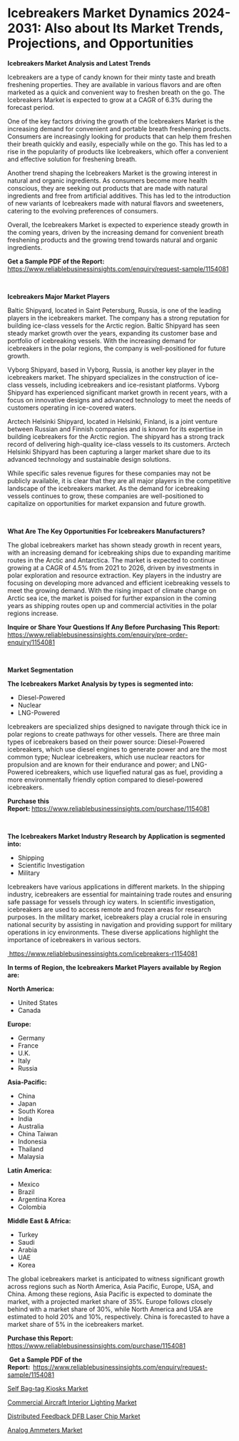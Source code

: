 <p><h1>Icebreakers Market Dynamics 2024-2031: Also about Its Market Trends, Projections, and Opportunities</h1></p><p><strong>Icebreakers Market Analysis and Latest Trends</strong></p>
<p><p>Icebreakers are a type of candy known for their minty taste and breath freshening properties. They are available in various flavors and are often marketed as a quick and convenient way to freshen breath on the go. The Icebreakers Market is expected to grow at a CAGR of 6.3% during the forecast period. </p><p>One of the key factors driving the growth of the Icebreakers Market is the increasing demand for convenient and portable breath freshening products. Consumers are increasingly looking for products that can help them freshen their breath quickly and easily, especially while on the go. This has led to a rise in the popularity of products like Icebreakers, which offer a convenient and effective solution for freshening breath.</p><p>Another trend shaping the Icebreakers Market is the growing interest in natural and organic ingredients. As consumers become more health conscious, they are seeking out products that are made with natural ingredients and free from artificial additives. This has led to the introduction of new variants of Icebreakers made with natural flavors and sweeteners, catering to the evolving preferences of consumers.</p><p>Overall, the Icebreakers Market is expected to experience steady growth in the coming years, driven by the increasing demand for convenient breath freshening products and the growing trend towards natural and organic ingredients.</p></p>
<p><strong>Get a Sample PDF of the Report:&nbsp;</strong> <a href="https://www.reliablebusinessinsights.com/enquiry/request-sample/1154081">https://www.reliablebusinessinsights.com/enquiry/request-sample/1154081</a></p>
<p>&nbsp;</p>
<p><strong>Icebreakers Major Market Players</strong></p>
<p><p>Baltic Shipyard, located in Saint Petersburg, Russia, is one of the leading players in the icebreakers market. The company has a strong reputation for building ice-class vessels for the Arctic region. Baltic Shipyard has seen steady market growth over the years, expanding its customer base and portfolio of icebreaking vessels. With the increasing demand for icebreakers in the polar regions, the company is well-positioned for future growth.</p><p>Vyborg Shipyard, based in Vyborg, Russia, is another key player in the icebreakers market. The shipyard specializes in the construction of ice-class vessels, including icebreakers and ice-resistant platforms. Vyborg Shipyard has experienced significant market growth in recent years, with a focus on innovative designs and advanced technology to meet the needs of customers operating in ice-covered waters.</p><p>Arctech Helsinki Shipyard, located in Helsinki, Finland, is a joint venture between Russian and Finnish companies and is known for its expertise in building icebreakers for the Arctic region. The shipyard has a strong track record of delivering high-quality ice-class vessels to its customers. Arctech Helsinki Shipyard has been capturing a larger market share due to its advanced technology and sustainable design solutions.</p><p>While specific sales revenue figures for these companies may not be publicly available, it is clear that they are all major players in the competitive landscape of the icebreakers market. As the demand for icebreaking vessels continues to grow, these companies are well-positioned to capitalize on opportunities for market expansion and future growth.</p></p>
<p>&nbsp;</p>
<p><strong>What Are The Key Opportunities For Icebreakers Manufacturers?</strong></p>
<p><p>The global icebreakers market has shown steady growth in recent years, with an increasing demand for icebreaking ships due to expanding maritime routes in the Arctic and Antarctica. The market is expected to continue growing at a CAGR of 4.5% from 2021 to 2026, driven by investments in polar exploration and resource extraction. Key players in the industry are focusing on developing more advanced and efficient icebreaking vessels to meet the growing demand. With the rising impact of climate change on Arctic sea ice, the market is poised for further expansion in the coming years as shipping routes open up and commercial activities in the polar regions increase.</p></p>
<p><strong>Inquire or Share Your Questions If Any Before Purchasing This Report:</strong> <a href="https://www.reliablebusinessinsights.com/enquiry/pre-order-enquiry/1154081">https://www.reliablebusinessinsights.com/enquiry/pre-order-enquiry/1154081</a></p>
<p>&nbsp;</p>
<p><strong>Market Segmentation</strong></p>
<p><strong>The Icebreakers Market Analysis by types is segmented into:</strong></p>
<p><ul><li>Diesel-Powered</li><li>Nuclear</li><li>LNG-Powered</li></ul></p>
<p><p>Icebreakers are specialized ships designed to navigate through thick ice in polar regions to create pathways for other vessels. There are three main types of icebreakers based on their power source: Diesel-Powered icebreakers, which use diesel engines to generate power and are the most common type; Nuclear icebreakers, which use nuclear reactors for propulsion and are known for their endurance and power; and LNG-Powered icebreakers, which use liquefied natural gas as fuel, providing a more environmentally friendly option compared to diesel-powered icebreakers.</p></p>
<p><strong>Purchase this Report:&nbsp;</strong><a href="https://www.reliablebusinessinsights.com/purchase/1154081">https://www.reliablebusinessinsights.com/purchase/1154081</a></p>
<p>&nbsp;</p>
<p><strong>The Icebreakers Market Industry Research by Application is segmented into:</strong></p>
<p><ul><li>Shipping</li><li>Scientific Investigation</li><li>Military</li></ul></p>
<p><p>Icebreakers have various applications in different markets. In the shipping industry, icebreakers are essential for maintaining trade routes and ensuring safe passage for vessels through icy waters. In scientific investigation, icebreakers are used to access remote and frozen areas for research purposes. In the military market, icebreakers play a crucial role in ensuring national security by assisting in navigation and providing support for military operations in icy environments. These diverse applications highlight the importance of icebreakers in various sectors.</p></p>
<p><a href="https://www.reliablebusinessinsights.com/icebreakers-r1154081">&nbsp;https://www.reliablebusinessinsights.com/icebreakers-r1154081</a></p>
<p><strong>In terms of Region, the Icebreakers Market Players available by Region are:</strong></p>
<p>
    <p> <strong> North America: </strong>
        <ul>
            <li>United States</li>
            <li>Canada</li>
        </ul>
        </p> 
    <p> <strong> Europe: </strong>
        <ul>
            <li>Germany</li>
            <li>France</li>
            <li>U.K.</li>
            <li>Italy</li>
            <li>Russia</li>
        </ul>
        </p> 
    <p> <strong> Asia-Pacific: </strong>
        <ul>
            <li>China</li>
            <li>Japan</li>
            <li>South Korea</li>
            <li>India</li>
            <li>Australia</li>
            <li>China Taiwan</li>
            <li>Indonesia</li>
            <li>Thailand</li>
            <li>Malaysia</li>
        </ul>
        </p> 
    <p> <strong> Latin America: </strong>
        <ul>
            <li>Mexico</li>
            <li>Brazil</li>
            <li>Argentina Korea</li>
            <li>Colombia</li>
        </ul>
        </p> 
    <p> <strong> Middle East & Africa: </strong>
        <ul>
            <li>Turkey</li>
            <li>Saudi</li>
            <li>Arabia</li>
            <li>UAE</li>
            <li>Korea</li>
        </ul>
    </p>
    </p>
<p><p>The global icebreakers market is anticipated to witness significant growth across regions such as North America, Asia Pacific, Europe, USA, and China. Among these regions, Asia Pacific is expected to dominate the market, with a projected market share of 35%. Europe follows closely behind with a market share of 30%, while North America and USA are estimated to hold 20% and 10%, respectively. China is forecasted to have a market share of 5% in the icebreakers market.</p></p>
<p><strong>Purchase this Report: </strong><a href="https://www.reliablebusinessinsights.com/purchase/1154081">https://www.reliablebusinessinsights.com/purchase/1154081</a></p>
<p>&nbsp;<strong>Get a Sample PDF of the Report:&nbsp;&nbsp;</strong><a href="https://www.reliablebusinessinsights.com/enquiry/request-sample/1154081">https://www.reliablebusinessinsights.com/enquiry/request-sample/1154081</a></p>
<p><strong></strong></p>
<p><p><a href="https://github.com/Kennyaniel5/Market-Research-Report-List-1/blob/main/self-bag-tag-kiosks-market.md">Self Bag-tag Kiosks Market</a></p><p><a href="https://github.com/jeremySnyder277/Market-Research-Report-List-1/blob/main/commercial-aircraft-interior-lighting-market.md">Commercial Aircraft Interior Lighting Market</a></p><p><a href="https://medium.com/@kimwalker1923/evaluating-global-distributed-feedback-dfb-laser-chip-market-trends-and-growth-opportunities-by-c18cd0574917">Distributed Feedback DFB Laser Chip Market</a></p><p><a href="https://medium.com/@mayekuhic78/global-analog-ammeters-market-is-projected-to-grow-at-a-cagr-of-5-1-a09b9483dbf6">Analog Ammeters Market</a></p></p>